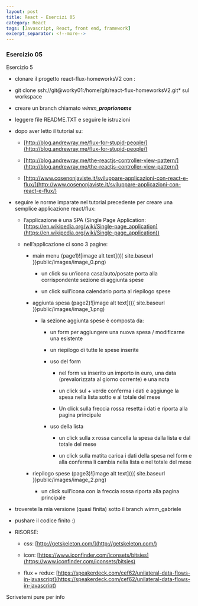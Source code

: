 ```yaml
---
layout: post
title: React - Esercizi 05
category: React
tags: [Javascript, React, front end, framework]
excerpt_separator: <!--more-->
---
```


### Esercizio 05

Esercizio 5
<!--more-->

* clonare il progetto react-flux-homeworksV2 con :
*	git clone ssh://git@worky01:/home/git/react-flux-homeworksV2.git*
sul workspace

* creare un branch chiamato *wimm_***_proprionome_**

* leggere file README.TXT e seguire le istruzioni

* dopo aver letto il tutorial su:

    * [http://blog.andrewray.me/flux-for-stupid-people/](http://blog.andrewray.me/flux-for-stupid-people/)

    * [http://blog.andrewray.me/the-reactjs-controller-view-pattern/](http://blog.andrewray.me/the-reactjs-controller-view-pattern/)

    * [http://www.cosenonjaviste.it/sviluppare-applicazioni-con-react-e-flux/](http://www.cosenonjaviste.it/sviluppare-applicazioni-con-react-e-flux/)

* seguire le norme imparate nel tutorial precedente per creare una semplice applicazione react/flux:

    * l’applicazione è una SPA (Single Page Application: [https://en.wikipedia.org/wiki/Single-page_application](https://en.wikipedia.org/wiki/Single-page_application))

    * nell’applicazione ci sono 3 pagine:

        * main menu (page1)![image alt text]({{ site.baseurl }}public/images/image_0.png)

            * un click su un’icona casa/auto/posate porta alla corrispondente sezione di aggiunta spese

            * un click sull’icona calendario porta al riepilogo spese

        * aggiunta spesa (page2)![image alt text]({{ site.baseurl }}public/images/image_1.png)

            * la sezione aggiunta spese è composta da:

                * un form per aggiungere una nuova spesa / modificarne una esistente

                * un riepilogo di tutte le spese inserite

                * uso del form

                    * nel form va inserito un importo in euro, una data (prevalorizzata al giorno corrente) e una nota

                    * un click sul + verde conferma i dati e aggiunge la spesa nella lista sotto e al totale del mese

                    * Un click sulla freccia rossa resetta i dati e riporta alla pagina principale

                * uso della lista

                    * un click sulla x rossa cancella la spesa dalla lista e dal totale del mese

                    * un click sulla matita carica i dati della spesa nel form e alla conferma li cambia nella lista e nel totale del mese

        * riepilogo spese (page3)![image alt text]({{ site.baseurl }}public/images/image_2.png)

            * un click sull’icona con la freccia rossa riporta alla pagina principale

* troverete la mia versione (quasi finita) sotto il branch wimm_gabriele

* pushare il codice finito :)

* RISORSE:

    * css: [http://getskeleton.com/](http://getskeleton.com/)

    * icon: [https://www.iconfinder.com/iconsets/bitsies](https://www.iconfinder.com/iconsets/bitsies)

    * flux + redux: [https://speakerdeck.com/cef62/unilateral-data-flows-in-javascript](https://speakerdeck.com/cef62/unilateral-data-flows-in-javascript)

Scrivetemi pure per info
